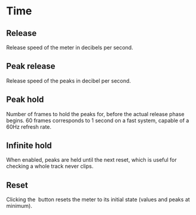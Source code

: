 # Time

## Release
Release speed of the meter in decibels per second.
## Peak release
Release speed of the peaks in decibel per second.
## Peak hold
Number
of frames to hold the peaks for, before the actual release phase begins. 60 frames corresponds to 1
second on a fast system, capable of a 60Hz refresh rate.
## Infinite hold
When
enabled, peaks are held until the next reset, which is useful for checking a whole track never
clips.
## Reset
Clicking the <image name="Refresh"
                    filename="C:\Sources\Flux\FluxtAnalyzer\Software\FluxTAnalyzer\RES\Refresh.png"></image> button
resets the meter to its initial state (values and peaks at minimum).


